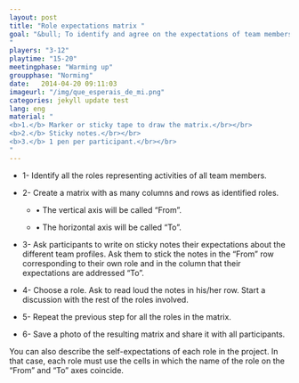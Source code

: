 ```yaml
---
layout: post
title: "Role expectations matrix "
goal: "&bull; To identify and agree on the expectations of team members on each of the defined roles.<br></br>
"
players: "3-12"
playtime: "15-20"
meetingphase: "Warming up"
groupphase: "Norming"
date:   2014-04-20 09:11:03
imageurl: "/img/que_esperais_de_mi.png"
categories: jekyll update test
lang: eng
material: "
<b>1.</b> Marker or sticky tape to draw the matrix.</br></br>
<b>2.</b> Sticky notes.</br></br>
<b>3.</b> 1 pen per participant.</br></br>
"
---
```

- 1- Identify all the roles representing activities of all team members.

- 2- Create a matrix with as many columns and rows as identified roles.

	- &bull; The vertical axis will be called “From”.

	- &bull; The horizontal axis will be called “To”.

- 3- Ask participants to write on sticky notes their expectations about the different team profiles. Ask them to stick the notes in the “From” row corresponding to their own role and in the column that their expectations are addressed “To”.

- 4- Choose a role. Ask to read loud the notes in his/her row. Start a discussion with the rest of the roles involved.

- 5- Repeat the previous step for all the roles in the matrix.

- 6- Save a photo of the resulting matrix and share it with all participants.

You can also describe the self-expectations of each role in the project. In that case, each role must use the cells in which the name of the role on the “From” and “To” axes coincide.